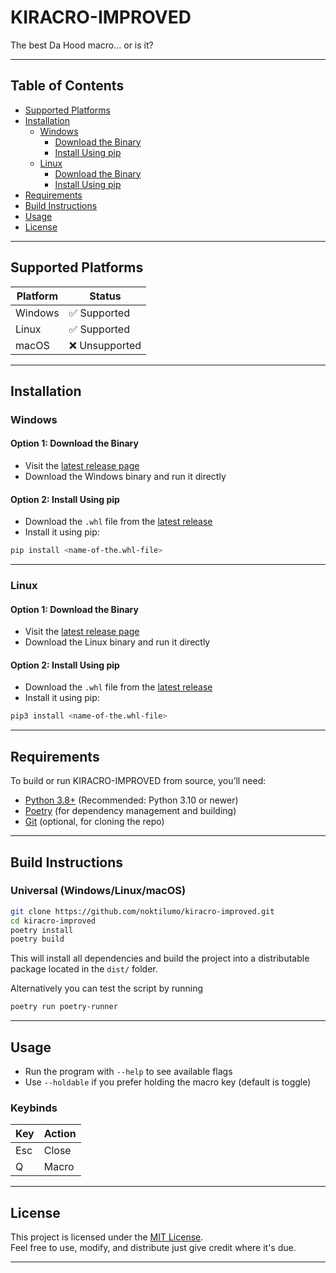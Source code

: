 # KIRACRO-IMPROVED  
The best Da Hood macro... or is it?

---

## Table of Contents  
- [Supported Platforms](#supported-platforms)  
- [Installation](#installation)  
  - [Windows](#windows)  
    - [Download the Binary](#option-1-download-the-binary)  
    - [Install Using pip](#option-2-install-using-pip)  
  - [Linux](#linux)  
    - [Download the Binary](#option-1-download-the-binary-1)  
    - [Install Using pip](#option-2-install-using-pip-1)  
- [Requirements](#requirements)  
- [Build Instructions](#build-instructions)  
- [Usage](#usage)  
- [License](#license)  

---

## Supported Platforms  
| Platform | Status         |  
| -------- | -------------- |  
| Windows  | ✅ Supported   |  
| Linux    | ✅ Supported   |  
| macOS    | ❌ Unsupported |  

---

## Installation  

### Windows  
#### Option 1: Download the Binary  
- Visit the [latest release page](https://github.com/noktilumo/kiracro-improved/releases/latest)  
- Download the Windows binary and run it directly  

#### Option 2: Install Using pip  
- Download the `.whl` file from the [latest release](https://github.com/noktilumo/kiracro-improved/releases/latest)  
- Install it using pip:  
```bash
pip install <name-of-the.whl-file>
```

---

### Linux  
#### Option 1: Download the Binary  
- Visit the [latest release page](https://github.com/noktilumo/kiracro-improved/releases/latest)  
- Download the Linux binary and run it directly  

#### Option 2: Install Using pip  
- Download the `.whl` file from the [latest release](https://github.com/noktilumo/kiracro-improved/releases/latest)  
- Install it using pip:  
```bash
pip3 install <name-of-the.whl-file>
```

---

## Requirements  

To build or run KIRACRO-IMPROVED from source, you’ll need:

- [Python 3.8+](https://www.python.org/downloads/) (Recommended: Python 3.10 or newer)  
- [Poetry](https://python-poetry.org/docs/#installation) (for dependency management and building)  
- [Git](https://git-scm.com/downloads) (optional, for cloning the repo)  

---

## Build Instructions  

### Universal (Windows/Linux/macOS)  
```bash
git clone https://github.com/noktilumo/kiracro-improved.git  
cd kiracro-improved  
poetry install  
poetry build  
```

This will install all dependencies and build the project into a distributable package located in the `dist/` folder.

Alternatively you can test the script by running
```bash
poetry run poetry-runner
````
---

## Usage  

- Run the program with `--help` to see available flags  
- Use `--holdable` if you prefer holding the macro key (default is toggle)  

### Keybinds  
| Key      | Action |
| -------- | ------ |
| Esc      | Close  |
| Q        | Macro  |

---

## License  
This project is licensed under the [MIT License](https://opensource.org/licenses/MIT).  
Feel free to use, modify, and distribute just give credit where it's due.

---
